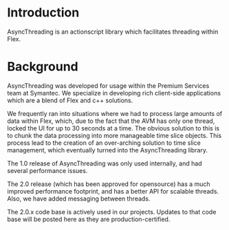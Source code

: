 # Introduction #

AsyncThreading is an actionscript library which facilitates threading within Flex.


# Background #

AsyncThreading was developed for usage within the Premium Services team at Symantec. We specialize in developing rich client-side applications which are a blend of Flex and c++ solutions.

We frequently ran into situations where we had to process large amounts of data within Flex, which, due to the fact that the AVM has only one thread, locked the UI for up to 30 seconds at a time. The obvious solution to this is to chunk the data processing into more manageable time slice objects. This process lead to the creation of an over-arching solution to time slice management, which eventually turned into the AsyncThreading library.

The 1.0 release of AsyncThreading was only used internally, and had several performance issues.

The 2.0 release (which has been approved for opensource) has a much improved performance footprint, and has a better API for scalable threads. Also, we have added messaging between threads.

The 2.0.x code base is actively used in our projects. Updates to that code base will be posted here as they are production-certified.